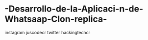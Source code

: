 # -Desarrollo-de-la-Aplicaci-n-de-Whatsaap-Clon-replica-

instagram juscodecr
twitter  hackingtechcr
